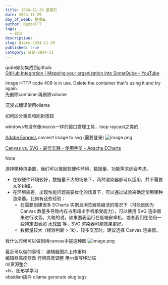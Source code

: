 ```yaml
---
title: 2024-11-29 星期五
date: 2024-11-29
day_of_week: 星期五
author: KazooTTT
tags:
  - 日记
description: 
slug: diary-2024-11-29
published: true
category: 日记-2024-11
---
```


qube如何集成到github:  
[GitHub Integration | Mapping your organization into SonarQube - YouTube](https://www.youtube.com/watch?v=6zvBuZr8CeI)

Image HTTP code 409 is in use. Delete the container that's using it and try again.  
先删除container再删除volume

沉浸式翻译使用ollama

如何区分重启和刷新按钮

windows有没有像macos一样的窗口管理工具，loop raycast之类的

[Adobe Express](https://new.express.adobe.com/tools/convert-to-svg)
covnert image to svg (需要登录)
![image.png](https://pictures.kazoottt.top/2024/11/20241129-771df278cae6c89066af0a9a882f3ff9.png)

[Canvas vs. SVG - 最佳实践 - 使用手册 - Apache ECharts](https://echarts.apache.org/handbook/zh/best-practices/canvas-vs-svg/)

> [!note]
> 选择哪种渲染器，我们可以根据软硬件环境、数据量、功能需求综合考虑。
>
> - 在软硬件环境较好，数据量不大的场景下，两种渲染器都可以适用，并不需要太多纠结。
> - 在环境较差，出现性能问题需要优化的场景下，可以通过试验来确定使用哪种渲染器。比如有这些经验：
>   - 在需要创建很多 ECharts 实例且浏览器易崩溃的情况下（可能是因为 Canvas 数量多导致内存占用超出手机承受能力），可以使用 SVG 渲染器来进行改善。大略的说，如果图表运行在低端安卓机，或者我们在使用一些特定图表如 [水球图](https://ecomfe.github.io/echarts-liquidfill/example/) 等，SVG 渲染器可能效果更好。
>   - 数据量较大（经验判断 > 1k）、较多交互时，建议选择 Canvas 渲染器。

我什么时候可以做到用canvas手搓这种图
![image.png](https://pictures.kazoottt.top/2024/11/20241129-60d83ca2693fd5e9774743f352039c2b.png)

最近可以做的事情：
编辑器图片上传重构  
编辑器高度修改
行间高度调整
用rn重写移动端  
ml资源整合  
vtk、图形学学习  
obsidian插件 ollama generate slug tags  
